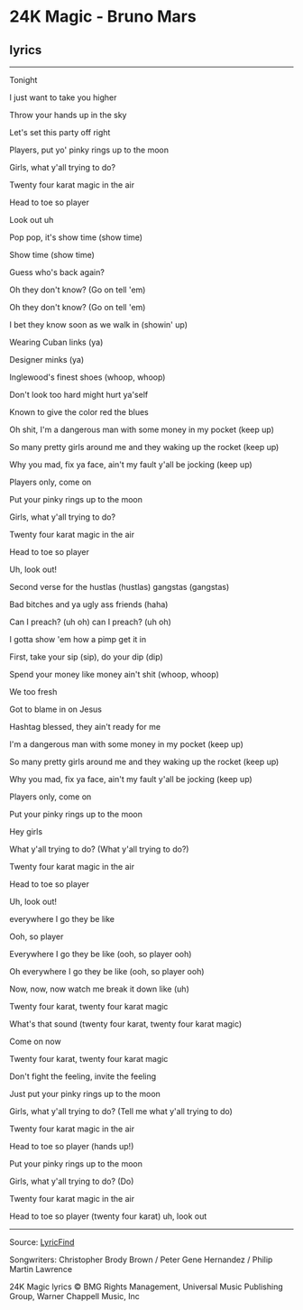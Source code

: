 # 24K Magic - Bruno Mars

## lyrics

---

Tonight

I just want to take you higher

Throw your hands up in the sky

Let's set this party off right

Players, put yo' pinky rings up to the moon

Girls, what y'all trying to do?

Twenty four karat magic in the air

Head to toe so player

Look out uh

Pop pop, it's show time (show time)

Show time (show time)

Guess who's back again?

Oh they don't know? (Go on tell 'em)

Oh they don't know? (Go on tell 'em)

I bet they know soon as we walk in (showin' up)

Wearing Cuban links (ya)

Designer minks (ya)

Inglewood's finest shoes (whoop, whoop)

Don't look too hard might hurt ya'self

Known to give the color red the blues

Oh shit, I'm a dangerous man with some money in my pocket (keep up)

So many pretty girls around me and they waking up the rocket (keep up)

Why you mad, fix ya face, ain't my fault y'all be jocking (keep up)

Players only, come on

Put your pinky rings up to the moon

Girls, what y'all trying to do?

Twenty four karat magic in the air

Head to toe so player

Uh, look out!

Second verse for the hustlas (hustlas) gangstas (gangstas)

Bad bitches and ya ugly ass friends (haha)

Can I preach? (uh oh) can I preach? (uh oh)

I gotta show 'em how a pimp get it in

First, take your sip (sip), do your dip (dip)

Spend your money like money ain't shit (whoop, whoop)

We too fresh

Got to blame in on Jesus

Hashtag blessed, they ain't ready for me

I'm a dangerous man with some money in my pocket (keep up)

So many pretty girls around me and they waking up the rocket (keep up)

Why you mad, fix ya face, ain't my fault y'all be jocking (keep up)

Players only, come on

Put your pinky rings up to the moon

Hey girls

What y'all trying to do? (What y'all trying to do?)

Twenty four karat magic in the air

Head to toe so player

Uh, look out!

everywhere I go they be like

Ooh, so player

Everywhere I go they be like (ooh, so player ooh)

Oh everywhere I go they be like (ooh, so player ooh)

Now, now, now watch me break it down like (uh)

Twenty four karat, twenty four karat magic

What's that sound (twenty four karat, twenty four karat magic)

Come on now

Twenty four karat, twenty four karat magic

Don't fight the feeling, invite the feeling

Just put your pinky rings up to the moon

Girls, what y'all trying to do? (Tell me what y'all trying to do)

Twenty four karat magic in the air

Head to toe so player (hands up!)

Put your pinky rings up to the moon

Girls, what y'all trying to do? (Do)

Twenty four karat magic in the air

Head to toe so player (twenty four karat) uh, look out

---

Source: [LyricFind](https://www.lyricfind.com/)

Songwriters: Christopher Brody Brown / Peter Gene Hernandez / Philip Martin Lawrence

24K Magic lyrics © BMG Rights Management, Universal Music Publishing Group, Warner Chappell Music, Inc
